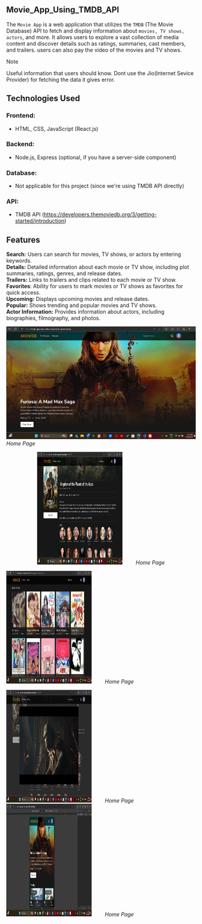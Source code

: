 ## Movie_App_Using_TMDB_API
The `Movie App` is a web application that utilizes the `TMDB` (The Movie Database) API to fetch and display information about `movies, TV shows, actors`, and more. It allows users to explore a vast collection of media content and discover details such as ratings, summaries, cast members, and trailers. users can also pay the video of the movies and TV shows. 

> [!NOTE]
> Useful information that users should know. Dont use the Jio(Internet Sevice Provider) for fetching the data it gives error.

## Technologies Used
### Frontend: 
 - HTML, CSS, JavaScript (React.js)
### Backend: 
 - Node.js, Express (optional, if you have a server-side component)
### Database: 
 - Not applicable for this project (since we're using TMDB API directly)
### API: 
 -  TMDB API (https://developers.themoviedb.org/3/getting-started/introduction)

## Features
**Search:** Users can search for movies, TV shows, or actors by entering keywords. </br>
**Details:** Detailed information about each movie or TV show, including plot summaries, ratings, genres, and release dates.  </br>
**Trailers:** Links to trailers and clips related to each movie or TV show. </br>
**Favorites**: Ability for users to mark movies or TV shows as favorites for quick access.  </br>
**Upcoming:** Displays upcoming movies and release dates. </br>
**Popular:** Shows trending and popular movies and TV shows.  </br>
**Actor Information:** Provides information about actors, including biographies, filmography, and photos. </br>

<img src="https://github.com/prakashghropade/Movie_App_React-Redux/blob/main/Home_movie.png" height="300px" width="100%"/>
 <em>Home Page</em>
<p align="center">
 <img src="https://github.com/prakashghropade/Movie_App_React-Redux/blob/main/details_movie.png" height="300px" width="45%"/>  &nbsp; &nbsp; &nbsp; &nbsp;  <em>Home Page</em>


<img src="https://github.com/prakashghropade/Movie_App_React-Redux/blob/main/SearchPage.png" height="300px" width="45%"/> &nbsp; &nbsp; &nbsp; &nbsp;   <em>Home Page</em>


<img src="https://github.com/prakashghropade/Movie_App_React-Redux/blob/main/video_page.png" height="300px" width="45%"/> &nbsp; &nbsp; &nbsp; &nbsp; <em>Home Page</em> 
<img src="https://github.com/prakashghropade/Movie_App_React-Redux/blob/main/responsive.png" height="300px" width="45%"/> &nbsp; &nbsp; &nbsp; &nbsp;   <em>Home Page</em> 
</p>


